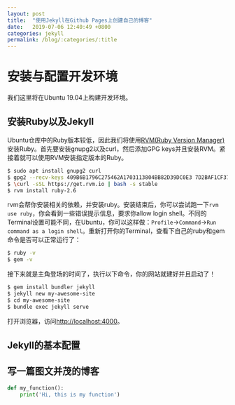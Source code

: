 ```yaml
---
layout: post
title:  "使用Jekyll在Github Pages上创建自己的博客"
date:   2019-07-06 12:40:49 +0800
categories: jekyll
permalink: /blog/:categories/:title
---
```


# 安装与配置开发环境

我们这里将在Ubuntu 19.04上构建开发环境。

## 安装Ruby以及Jekyll

Ubuntu仓库中的Ruby版本较低，因此我们将使用[RVM(Ruby Version Manager)](http://rvm.io/)安装Ruby。首先要安装gnupg2以及curl，然后添加GPG keys并且安装RVM。紧接着就可以使用RVM安装指定版本的Ruby。

```bash
$ sudo apt install gnupg2 curl
$ gpg2 --recv-keys 409B6B1796C275462A1703113804BB82D39DC0E3 7D2BAF1CF37B13E2069D6956105BD0E739499BDB
$ \curl -sSL https://get.rvm.io | bash -s stable
$ rvm install ruby-2.6
```

rvm会帮你安装相关的依赖，并安装ruby。安装结束后，你可以尝试跑一下`rvm use ruby`，你会看到一些错误提示信息，要求你allow login shell。不同的Terminal设置可能不同，在Ubuntu，你可以这样做：`Profile`->`Command`->`Run command as a login shell`。重新打开你的Terminal，查看下自己的ruby和gem命令是否可以正常运行了：

```bash
$ ruby -v
$ gem -v
```

接下来就是主角登场的时间了，执行以下命令，你的网站就建好并且启动了！

```bash
$ gem install bundler jekyll
$ jekyll new my-awesome-site
$ cd my-awesome-site
$ bundle exec jekyll serve
```

打开浏览器，访问[http://localhost:4000](http://localhost:4000)。

## Jekyll的基本配置


## 写一篇图文并茂的博客

```python
def my_function():
    print('Hi, this is my function')
```
